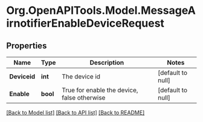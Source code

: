 # Org.OpenAPITools.Model.MessageAirnotifierEnableDeviceRequest

## Properties

Name | Type | Description | Notes
------------ | ------------- | ------------- | -------------
**Deviceid** | **int** | The device id | [default to null]
**Enable** | **bool** | True for enable the device, false otherwise | [default to null]

[[Back to Model list]](../README.md#documentation-for-models) [[Back to API list]](../README.md#documentation-for-api-endpoints) [[Back to README]](../README.md)

